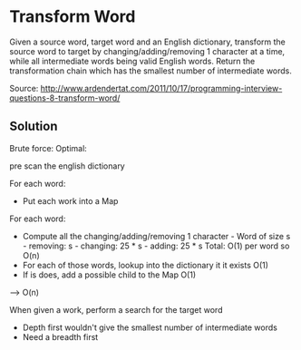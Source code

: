 # Transform Word

Given a source word, target word and an English dictionary, transform the source word to target by
changing/adding/removing 1 character at a time, while all intermediate words being valid English words.
Return the transformation chain which has the smallest number of intermediate words.

Source: http://www.ardendertat.com/2011/10/17/programming-interview-questions-8-transform-word/

## Solution

Brute force: 
Optimal: 


pre scan the english dictionary

For each word:
 - Put each work into a Map

For each word:
 - Compute all the changing/adding/removing 1 character
        - Word of size s
        - removing: s
        - changing: 25 * s
        - adding: 25 * s
        Total: O(1) per word so O(n)
 - For each of those words, lookup into the dictionary it it exists O(1)
 - If is does, add a possible child to the Map O(1)
 
--> O(n)
 
When given a work, perform a search for the target word
 - Depth first wouldn't give the smallest number of intermediate words
 - Need a breadth first

